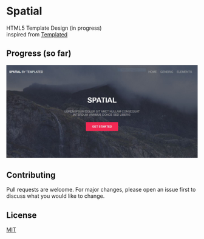 # Spatial
HTML5 Template Design (in progress)
<br>
inspired from [Templated](https://templated.co/spatial)
<br>
## Progress (so far)
![header](header.JPG)

## Contributing
Pull requests are welcome. For major changes, please open an issue first to discuss what you would like to change.

## License
[MIT](https://opensource.org/licenses/MIT)
